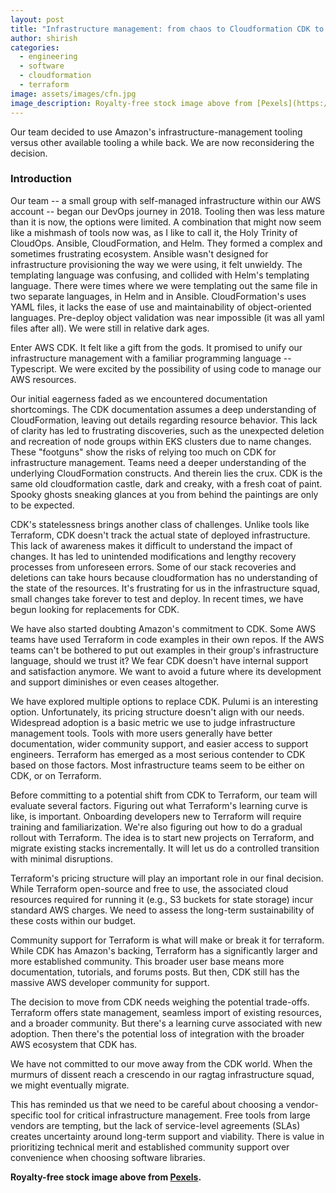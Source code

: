 ```yaml
---
layout: post
title: "Infrastructure management: from chaos to Cloudformation CDK to confusion"
author: shirish
categories:
  - engineering
  - software
  - cloudformation
  - terraform
image: assets/images/cfn.jpg
image_description: Royalty-free stock image above from [Pexels](https://www.pexels.com/). Human-created, AFAIK.
---
```

Our team decided to use Amazon's infrastructure-management tooling versus other available tooling a while back. We are now reconsidering the decision.

### Introduction

Our team -- a small group with self-managed infrastructure within our AWS account -- began our DevOps journey in 2018. Tooling then was less mature than it is now, the options were limited. A combination that might now seem like a mishmash of tools now was, as I like to call it, the Holy Trinity of CloudOps. Ansible, CloudFormation, and Helm. They formed a complex and sometimes frustrating ecosystem. Ansible wasn't designed for infrastructure provisioning the way we were using, it felt unwieldy. The templating language was confusing, and  collided with Helm's templating language. There were times where we were templating out the same file in two separate languages, in Helm and in Ansible. CloudFormation's uses YAML files, it lacks the ease of use and maintainability of object-oriented languages. Pre-deploy object validation was near impossible (it was all yaml files after all). We were still in relative dark ages.

Enter AWS CDK. It felt like a gift from the gods. It promised to unify our infrastructure management with a familiar programming language -- Typescript. We were excited by the possibility of using code to manage our AWS resources.

Our initial eagerness faded as we encountered documentation shortcomings. The CDK documentation  assumes a deep understanding of CloudFormation, leaving out details regarding resource behavior. This lack of clarity has led to frustrating discoveries, such as the unexpected deletion and recreation of node groups within EKS clusters due to name changes. These "footguns" show the risks of relying too much on CDK for infrastructure management. Teams need a deeper understanding of the underlying CloudFormation constructs. And therein lies the crux. CDK is the same old cloudformation castle, dark and creaky, with a fresh coat of paint. Spooky ghosts sneaking glances at you from behind the paintings are only to be expected.

CDK's statelessness brings another class of challenges. Unlike tools like Terraform, CDK doesn't track the actual state of deployed infrastructure. This lack of awareness makes it difficult to understand the impact of changes. It has led to unintended modifications and lengthy recovery processes from unforeseen errors. Some of our stack recoveries and deletions can take hours because cloudformation has no understanding of the state of the resources. It's  frustrating for us in the infrastructure squad, small changes take forever to test and deploy. In recent times, we have begun looking for replacements for CDK.

We have also started doubting Amazon's commitment to CDK. Some AWS teams have used Terraform in code examples in their own repos. If the AWS teams can't be bothered to put out examples in their group's infrastructure language, should we trust it? We fear CDK doesn't have internal support and satisfaction anymore. We want to avoid a future where its development and support diminishes or even ceases altogether.

We have explored multiple options to replace CDK. Pulumi is an interesting option. Unfortunately, its pricing structure doesn't align with our needs. Widespread adoption is a basic metric we use to judge infrastructure management tools. Tools with more users generally have better documentation, wider community support, and easier access to support engineers. Terraform has emerged as a most serious contender to CDK based on those factors. Most infrastructure teams seem to be either on CDK, or on Terraform.

Before committing to a potential shift from CDK to Terraform, our team will evaluate several factors. Figuring out what Terraform's learning curve is like, is important. Onboarding developers new to Terraform will require training and familiarization. We're also figuring out how to do a gradual rollout with Terraform. The idea is to start new projects on Terraform, and migrate existing stacks incrementally. It will let us do a controlled transition with minimal disruptions.

Terraform's pricing structure will play an important role in our final decision. While Terraform open-source and free to use, the associated cloud resources required for running it (e.g., S3 buckets for state storage) incur standard AWS charges. We need to assess the long-term sustainability of these costs within our budget.

Community support for Terraform is what will make or break it for terraform. While CDK has Amazon's backing, Terraform has a significantly larger and more established community. This broader user base means more documentation, tutorials, and forums posts. But then, CDK still has the massive AWS developer community for support.

The decision to move from CDK needs weighing the potential trade-offs. Terraform offers state management, seamless import of existing resources, and a broader community. But there's a learning curve associated with new adoption. Then there's the potential loss of integration with the broader AWS ecosystem that CDK has.

We have not committed to our move away from the CDK world. When the murmurs of dissent reach a crescendo in our ragtag infrastructure squad, we might eventually migrate.

This has reminded us that we need to be careful about choosing a vendor-specific tool for critical infrastructure management. Free tools from large vendors are tempting, but the lack of service-level agreements (SLAs) creates uncertainty around long-term support and viability. There is value in prioritizing technical merit and established community support over convenience when choosing software libraries.

__Royalty-free stock image above from [Pexels](https://www.pexels.com/).__